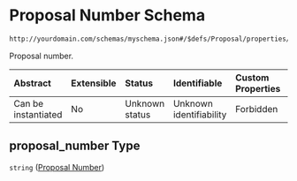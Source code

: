 # Proposal Number Schema

```txt
http://yourdomain.com/schemas/myschema.json#/$defs/Proposal/properties/proposal_number
```

Proposal number.

| Abstract            | Extensible | Status         | Identifiable            | Custom Properties | Additional Properties | Access Restrictions | Defined In                                                                   |
| :------------------ | :--------- | :------------- | :---------------------- | :---------------- | :-------------------- | :------------------ | :--------------------------------------------------------------------------- |
| Can be instantiated | No         | Unknown status | Unknown identifiability | Forbidden         | Allowed               | none                | [metadata-schema.json\*](../out/metadata-schema.json "open original schema") |

## proposal\_number Type

`string` ([Proposal Number](metadata-schema-defs-proposal-properties-proposal-number.md))
